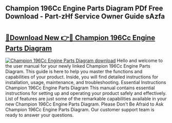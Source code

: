 ## Champion 196Cc Engine Parts Diagram PDf Free Download - Part-zHf Service Owner Guide sAzfa

# <h2><a href="http://dfoyi4.blite.top/?on=Champion+196Cc+Engine+Parts+Diagram">🔗Download New 👉🔴 Champion 196Cc Engine Parts Diagram</a></h2>

[![Champion 196Cc Engine Parts Diagram download](https://i.imgur.com/lujVjoI.png)](http://dfoyi4.blite.top/?on=Champion+196Cc+Engine+Parts+Diagram)
Hello and welcome to the user manual for your newly linked Champion 196Cc Engine Parts Diagram. This guide is here to help you master the functions and capabilities of your product. Inside, you will find detailed instructions for installation, usage, maintenance, and troubleshooting. Essential Instructions Champion 196Cc Engine Parts Diagram This manual contains essential instructions for setting up and operating your product safely and effectively. List of features are just some of the remarkable capabilities available in your new Champion 196Cc Engine Parts Diagram. Please Don't Be Afraid to Ask Champion 196Cc Engine Parts Diagram. Our customer support team is ready to answer your questions.
